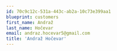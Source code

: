 ```yaml
---
id: 70c9c12c-531a-443c-ab2a-10c73e399aa1
blueprint: customers
first_name: Andraž
last_name: Hočevar
email: andraz.hocevar5@gmail.com
title: 'Andraž Hočevar'
---
```

